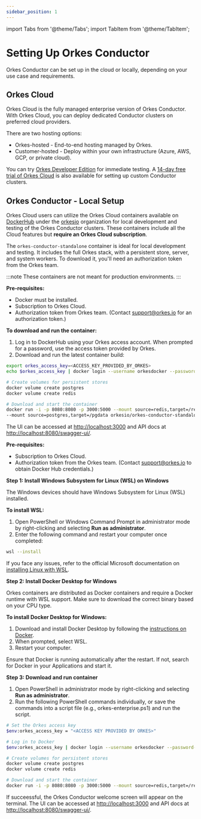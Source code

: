 ```yaml
---
sidebar_position: 1
---
```

import Tabs from '@theme/Tabs';
import TabItem from '@theme/TabItem';

# Setting Up Orkes Conductor

Orkes Conductor can be set up in the cloud or locally, depending on your use case and requirements.

## Orkes Cloud

Orkes Cloud is the fully managed enterprise version of Orkes Conductor. With Orkes Cloud, you can deploy dedicated Conductor clusters on preferred cloud providers. 

There are two hosting options:

* Orkes-hosted - End-to-end hosting managed by Orkes.
* Customer-hosted -  Deploy within your own infrastructure (Azure, AWS, GCP, or private cloud).

You can try [Orkes Developer Edition](https://developers.orkes.cloud/?utm_campaign=set-up-orkes-conductor&utm_source=orkes-doc&utm_medium=web) for immediate testing. A [14-day free trial of Orkes Cloud](https://cloud.orkes.io/signupset-up-orkes-conductororkes-doc&utm_medium=web) is also available for setting up custom Conductor clusters.

## Orkes Conductor - Local Setup

Orkes Cloud users can utilize the Orkes Cloud containers available on [DockerHub](https://hub.docker.com/) under the [orkesio](https://hub.docker.com/orgs/orkesio/repositories) organization for local development and testing of the Orkes Conductor clusters. These containers include all the Cloud features but **require an Orkes Cloud subscription**.

The `orkes-conductor-standalone` container is ideal for local development and testing. It includes the full Orkes stack, with a persistent store, server, and system workers. To download it, you'll need an authorization token from the Orkes team.

:::note
These containers are not meant for production environments.
:::

<Tabs>
<TabItem value="mac linux commands" label="macOS, Linux">

**Pre-requisites:**
* Docker must be installed.
* Subscription to Orkes Cloud.
* Authorization token from Orkes team. (Contact support@orkes.io for an authorization token.)​

**To download and run the container:**
1. Log in to DockerHub using your Orkes access account. When prompted for a password, use the access token provided by Orkes.
2. Download and run the latest container build​​:

```bash
export orkes_access_key=<ACCESS_KEY_PROVIDED_BY_ORKES>
echo $orkes_access_key | docker login --username orkesdocker --password-stdin

# Create volumes for persistent stores
docker volume create postgres
docker volume create redis

# Download and start the container
docker run -i -p 8080:8080 -p 3000:5000 --mount source=redis,target=/redis \
--mount source=postgres,target=/pgdata orkesio/orkes-conductor-standalone:latest
```
The UI can be accessed at [http://localhost:3000](http://localhost:3000) and API docs at [http://localhost:8080/swagger-ui/](http://localhost:8080/swagger-ui/). 

</TabItem>
<TabItem value="windows commands" label="Windows">

**Pre-requisites:**
* Subscription to Orkes Cloud.
* Authorization token from the Orkes team. (Contact support@orkes.io to obtain Docker Hub credentials.)

**Step 1: Install Windows Subsystem for Linux (WSL) on Windows**

The Windows devices should have Windows Subsystem for Linux (WSL) installed.

**To install WSL:**
1. Open PowerShell or Windows Command Prompt in administrator mode by right-clicking and selecting **Run as administrator**.
2. Enter the following command and restart your computer once completed:
```bash
wsl --install
```
If you face any issues, refer to the official Microsoft documentation on [installing Linux with WSL](https://learn.microsoft.com/en-us/windows/wsl/install).

**Step 2: Install Docker Desktop for Windows**

Orkes containers are distributed as Docker containers and require a Docker runtime with WSL support. Make sure to download the correct binary based on your CPU type.

**To install Docker Desktop for Windows:**
1. Download and install Docker Desktop by following the [instructions on Docker](https://docs.docker.com/desktop/install/windows-install/).
2. When prompted, select WSL.
3. Restart your computer.

Ensure that Docker is running automatically after the restart. If not, search for Docker in your Applications and start it.

**Step 3: Download and run container**
1. Open PowerShell in administrator mode by right-clicking and selecting **Run as administrator**.
2. Run the following PowerShell commands individually, or save the commands into a script file (e.g., orkes-enterprise.ps1) and run the script.
```bash
# Set the Orkes access key
$env:orkes_access_key = "<ACCESS KEY PROVIDED BY ORKES>"

# Log in to Docker
$env:orkes_access_key | docker login --username orkesdocker --password-stdin

# Create volumes for persistent stores
docker volume create postgres
docker volume create redis

# Download and start the container
docker run -i -p 8080:8080 -p 3000:5000 --mount source=redis,target=/redis --mount source=postgres,target=/pgdata orkesio/orkes-conductor-standalone:latest
```
If succeessful, the Orkes Conductor welcome screen will appear on the terminal. The UI can be accessed at [http://localhost:3000](http://localhost:3000) and API docs at [http://localhost:8080/swagger-ui/](http://localhost:8080/swagger-ui/). 
</TabItem>
</Tabs>

